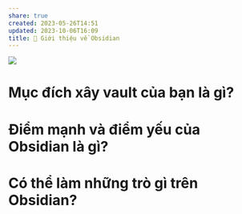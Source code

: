 ```yaml
---
share: true
created: 2023-05-26T14:51
updated: 2023-10-06T16:09
title: 💎 Giới thiệu về Obsidian
---
```

![](https://obsidian.md/images/screenshot-1.0-hero-combo.png) 
# Mục đích xây vault của bạn là gì?

# Điểm mạnh và điểm yếu của Obsidian là gì?


# Có thể làm những trò gì trên Obsidian?

